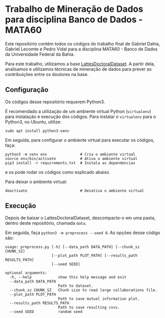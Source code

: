 # Trabalho de Mineração de Dados para disciplina Banco de Dados - MATA60
Este repositório contém todos os códigos do trabalho final de Gabriel Dahia, Gabriel Lecomte e Pedro Vidal para a disciplina MATA60 - Banco de Dados da Universidade Federal da Bahia.

Para este trabalho, utilizamos a base [LattesDoctoralDataset](https://github.com/thiagomagela/LattesDoctoralDataset). A partir dela, analisamos e utilizamos técnicas de mineração de dados para prever as contribuições entre os doutores na base.

## Configuração
Os códigos desse repositório requerem Python3.

É recomendado a utilização de um ambiente virtual Python (`virtualenv`) para instalação e execução dos códigos. Para instalar o `virtualenv` para o Python3, no Ubuntu, utilize:
```
sudo apt install python3-venv
```
Em seguida, para configurar o ambiente virtual para executar os códigos, faça:
```
python3 -m venv env               # Cria o ambiente virtual
source env/bin/activate           # Ativa o ambiente virtual
pip3 install -r requirements.txt  # Instala as dependencias
```
e os pode rodar os códigos como explicado abaixo.

Para deixar o ambiente virtual:
```
deactivate                        # Desativa o ambiente virtual
```

## Execução
Depois de baixar o LattesDoctoralDataset, descompacte-o em uma pasta, dentro deste repositório, chamada `data`.

Em seguida, faça `python3 -m preprocess --seed 0`. As opções desse código são:
```
usage: preprocess.py [-h] [--data_path DATA_PATH] [--chunk_sz CHUNK_SZ]
                     [--plot_path PLOT_PATH] [--results_path RESULTS_PATH]
                     [--seed SEED]

optional arguments:
  -h, --help            show this help message and exit
  --data_path DATA_PATH
                        Path to dataset.
  --chunk_sz CHUNK_SZ   Chunk size to read large collaborations file.
  --plot_path PLOT_PATH
                        Path to save mutual information plot.
  --results_path RESULTS_PATH
                        Path to save resulting csvs.
  --seed SEED           random seed
```

